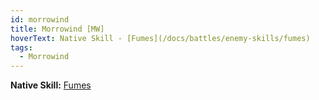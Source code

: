 ```yaml
---
id: morrowind
title: Morrowind [MW]
hoverText: Native Skill - [Fumes](/docs/battles/enemy-skills/fumes)
tags:
  - Morrowind
---
```


**Native Skill:** [Fumes](/docs/battles/enemy-skills/fumes)
